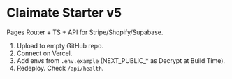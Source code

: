 # Claimate Starter v5
Pages Router + TS + API for Stripe/Shopify/Supabase.
1) Upload to empty GitHub repo.
2) Connect on Vercel.
3) Add envs from `.env.example` (NEXT_PUBLIC_* as Decrypt at Build Time).
4) Redeploy. Check `/api/health`.
